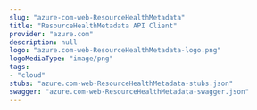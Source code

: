 ```yaml
---
slug: "azure-com-web-ResourceHealthMetadata"
title: "ResourceHealthMetadata API Client"
provider: "azure.com"
description: null
logo: "azure.com-web-ResourceHealthMetadata-logo.png"
logoMediaType: "image/png"
tags:
- "cloud"
stubs: "azure.com-web-ResourceHealthMetadata-stubs.json"
swagger: "azure.com-web-ResourceHealthMetadata-swagger.json"
---
```

